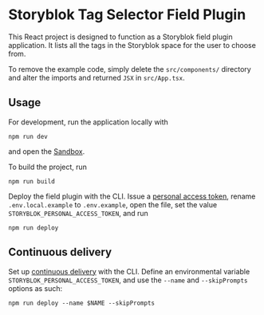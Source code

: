 # Storyblok Tag Selector Field Plugin

This React project is designed to function as a Storyblok field plugin application. It lists all the tags in the Storyblok space for the user to choose from.

To remove the example code, simply delete the `src/components/` directory and alter the imports and returned `JSX` in `src/App.tsx`.

## Usage

For development, run the application locally with

```shell
npm run dev
```

and open the [Sandbox](https://plugin-sandbox.storyblok.com/field-plugin/).

To build the project, run

```shell
npm run build
```

Deploy the field plugin with the CLI. Issue a [personal access token](https://app.storyblok.com/#/me/account?tab=token), rename `.env.local.example` to `.env.example`, open the file, set the value `STORYBLOK_PERSONAL_ACCESS_TOKEN`, and run

```shell
npm run deploy
```

## Continuous delivery

Set up [continuous delivery](https://www.storyblok.com/docs/plugins/field-plugins/continuous-delivery) with the CLI. Define an environmental variable `STORYBLOK_PERSONAL_ACCESS_TOKEN`, and use the `--name` and `--skipPrompts` options as such:

```shell
npm run deploy --name $NAME --skipPrompts
```

